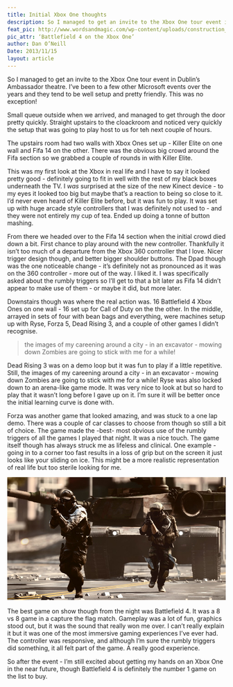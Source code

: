 ```yaml
---
title: Initial Xbox One thoughts
description: So I managed to get an invite to the Xbox One tour event in Dublin’s Ambassador theatre
feat_pic: http://www.wordsandmagic.com/wp-content/uploads/construction_1p_1920x1080.jpg
pic_attr: ‘Battlefield 4 on the Xbox One’
author: Dan O’Neill
Date: 2013/11/15
layout: article
---
```


So I managed to get an invite to the Xbox One tour event in Dublin’s Ambassador theatre. I’ve been to a few other Microsoft events over the years and they tend to be well setup and pretty friendly. This was no exception!

Small queue outside when we arrived, and managed to get through the door pretty quickly. Straight upstairs to the cloackroom and noticed very quickly the setup that was going to play host to us for teh next couple of hours. 

The upstairs room had two walls with Xbox Ones set up - Killer Elite on one wall and Fifa 14 on the other. There was the obvious big crowd around the Fifa section so we grabbed a couple of rounds in with Killer Elite. 

This was my first look at the Xbox in real life and I have to say it looked pretty good - definitely going to fit in well with the rest of my black boxes underneath the TV. I *was* surprised at the size of the new Kinect device - to my eyes it looked too big but maybe that’s a reaction to being so close to it. I’d never even heard of Killer Elite before, but it was fun to play. It was set up with huge arcade style controllers that I was definitely not used to - and they were not entirely my cup of tea. Ended up doing a tonne of button mashing. 

From there we headed over to the Fifa 14 section when the initial crowd died down a bit. First chance to play around with the new controller. Thankfully it isn’t too much of a departure from the Xbox 360 controller that I love. Nicer trigger design though, and better bigger shoulder buttons. The Dpad though was the one noticeable change - it’s  definitely not as pronounced as it was on the 360 controller - more out of the way. I liked it. I was specifically asked about the rumbly triggers so I’ll get to that a bit later as Fifa 14 didn’t appear to make use of them - or maybe it did, but more later.

Downstairs though was where the real action was. 16 Battlefield 4 Xbox Ones on one wall - 16 set up for Call of Duty on the the other. In the middle, arrayed in sets of four with bean bags and everything, were machines setup up with Ryse, Forza 5, Dead Rising 3, and a couple of other games I didn’t recognise.

>the images of my careening around a city - in an excavator - mowing down Zombies are going to stick with me for a while!

Dead Rising 3 was on a demo loop but it was fun to play if a little repetitive. Still, the images of my careening around a city - in an excavator - mowing down Zombies are going to stick with me for a while! Ryse was also locked down to an arena-like game mode. It was very nice to look at but so hard to play that it wasn’t long before I gave up on it. I’m sure it will be better once the initial learning curve is done with. 

Forza was another game that looked amazing, and was stuck to a one lap demo. There was a couple of car classes to choose from though so still a bit of choice. The game made the -best- most obvious use of the rumbly triggers of all the games I played that night. It was a nice touch. The game itself though has always struck me as lifeless and clinical. One example - going in to a corner too fast results in a loss of grip but on the screen it just looks like your sliding on ice. This might be a more realistic representation of real life but too sterile looking for me.

![Battlefield 4 from Xbox.com](wp-content/uploads/E3_MP_02-960x540.jpg)

The best game on show though from the night was Battlefield 4.  It was a 8 vs 8 game in a capture the flag match. Gameplay was a lot of fun,  graphics stood out, but it was the sound that really won me over. I can’t really explain it but it was one of the most immersive gaming experiences I’ve ever had. The controller was responsive, and although I’m sure the rumbly triggers did something, it all felt part of the game. A really good experience. 

So after the event - I’m still excited about getting my hands on an Xbox One in the near future, though Battlefield 4 is definitely the number 1 game on the list to buy.
